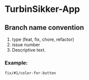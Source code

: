 # TurbinSikker-App

## Branch name convention

1. type (feat, fix, chore, refactor)
2. issue number
3. Descriptive text.

### Example:

```
fix/#1/color-for-button
```
